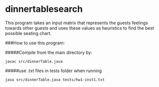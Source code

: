 # dinnertablesearch

This program takes an input matrix that represents the guests feelings towards other guests and uses these 
values as heuristics to find the best possible seating chart. 


###How to use this program:

#####Compile from the main directory by:

`javac src/dinnerTable.java`

#####use .txt files in tests folder when running

`java src/dinnerTable.java tests/hw1-inst1.txt`
